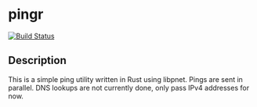 pingr
=====

[![Build Status](https://travis-ci.org/mfs/pingr.svg?branch=master)](https://travis-ci.org/mfs/pingr)

## Description

This is a simple ping utility written in Rust using libpnet. Pings are sent in
parallel. DNS lookups are not currently done, only pass IPv4 addresses for now.

